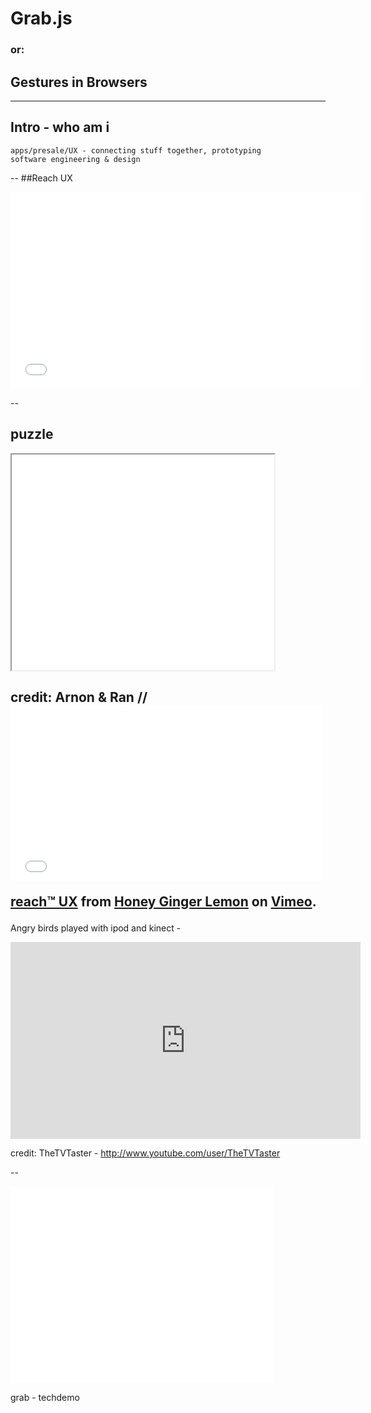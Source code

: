
# Grab.js

### or:

## Gestures in Browsers	

---

## Intro - who am i
	apps/presale/UX - connecting stuff together, prototyping
	software engineering & design

--
##Reach UX
<iframe width="560" height="315" src="//www.youtube.com/embed/IVOPxYKhqZ0" frameborder="0" allowfullscreen></iframe>

--
## puzzle
<iframe data-autoplay width="420" height="345" src="//player.vimeo.com/video/38467156"></iframe>

credit: Arnon & Ran
// <iframe src="//player.vimeo.com/video/38656940" width="500" height="281" frameborder="0" webkitallowfullscreen mozallowfullscreen allowfullscreen></iframe> <p><a href="http://vimeo.com/38656940">reach™ UX</a> from <a href="http://vimeo.com/user10841627">Honey Ginger Lemon</a> on <a href="https://vimeo.com">Vimeo</a>.</p>
--
Angry birds played with ipod and kinect - 
<iframe width="560" height="315" src="http://youtu.be/u_jmQY4QEBY?t=24s" frameborder="0" allowfullscreen></iframe>

credit: TheTVTaster - http://www.youtube.com/user/TheTVTaster

--
<iframe width="420" height="315" src="//www.youtube.com/embed/PurcczCZOO8" frameborder="0" allowfullscreen></iframe>

grab - techdemo
